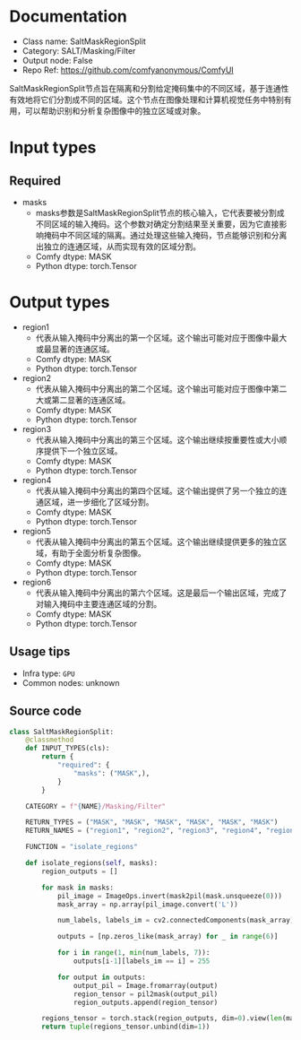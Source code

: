 
# Documentation
- Class name: SaltMaskRegionSplit
- Category: SALT/Masking/Filter
- Output node: False
- Repo Ref: https://github.com/comfyanonymous/ComfyUI

SaltMaskRegionSplit节点旨在隔离和分割给定掩码集中的不同区域，基于连通性有效地将它们分割成不同的区域。这个节点在图像处理和计算机视觉任务中特别有用，可以帮助识别和分析复杂图像中的独立区域或对象。

# Input types
## Required
- masks
    - masks参数是SaltMaskRegionSplit节点的核心输入，它代表要被分割成不同区域的输入掩码。这个参数对确定分割结果至关重要，因为它直接影响掩码中不同区域的隔离。通过处理这些输入掩码，节点能够识别和分离出独立的连通区域，从而实现有效的区域分割。
    - Comfy dtype: MASK
    - Python dtype: torch.Tensor

# Output types
- region1
    - 代表从输入掩码中分离出的第一个区域。这个输出可能对应于图像中最大或最显著的连通区域。
    - Comfy dtype: MASK
    - Python dtype: torch.Tensor
- region2
    - 代表从输入掩码中分离出的第二个区域。这个输出可能对应于图像中第二大或第二显著的连通区域。
    - Comfy dtype: MASK
    - Python dtype: torch.Tensor
- region3
    - 代表从输入掩码中分离出的第三个区域。这个输出继续按重要性或大小顺序提供下一个独立区域。
    - Comfy dtype: MASK
    - Python dtype: torch.Tensor
- region4
    - 代表从输入掩码中分离出的第四个区域。这个输出提供了另一个独立的连通区域，进一步细化了区域分割。
    - Comfy dtype: MASK
    - Python dtype: torch.Tensor
- region5
    - 代表从输入掩码中分离出的第五个区域。这个输出继续提供更多的独立区域，有助于全面分析复杂图像。
    - Comfy dtype: MASK
    - Python dtype: torch.Tensor
- region6
    - 代表从输入掩码中分离出的第六个区域。这是最后一个输出区域，完成了对输入掩码中主要连通区域的分割。
    - Comfy dtype: MASK
    - Python dtype: torch.Tensor


## Usage tips
- Infra type: `GPU`
- Common nodes: unknown


## Source code
```python
class SaltMaskRegionSplit:
    @classmethod
    def INPUT_TYPES(cls):
        return {
            "required": {
                "masks": ("MASK",),
            }
        }

    CATEGORY = f"{NAME}/Masking/Filter"

    RETURN_TYPES = ("MASK", "MASK", "MASK", "MASK", "MASK", "MASK")
    RETURN_NAMES = ("region1", "region2", "region3", "region4", "region5", "region6")

    FUNCTION = "isolate_regions"

    def isolate_regions(self, masks):
        region_outputs = []

        for mask in masks:
            pil_image = ImageOps.invert(mask2pil(mask.unsqueeze(0)))
            mask_array = np.array(pil_image.convert('L'))

            num_labels, labels_im = cv2.connectedComponents(mask_array)

            outputs = [np.zeros_like(mask_array) for _ in range(6)]

            for i in range(1, min(num_labels, 7)):
                outputs[i-1][labels_im == i] = 255

            for output in outputs:
                output_pil = Image.fromarray(output)
                region_tensor = pil2mask(output_pil)
                region_outputs.append(region_tensor)

        regions_tensor = torch.stack(region_outputs, dim=0).view(len(masks), 6, *mask.size())
        return tuple(regions_tensor.unbind(dim=1))

```
